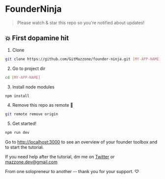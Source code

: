 # FounderNinja

> Please watch & star this repo so you're notified about updates!

## 💥 First dopamine hit

1. Clone

```bash
git clone https://github.com/GitMazzone/founder-ninja.git [MY-APP-NAME]
```

2. Go to project dir

```bash
cd [MY-APP-NAME]
```

3. Install node modules

```bash
npm install
```

4. Remove this repo as remote 👋

```bash
git remote remove origin
```

5. Get started!

```bash
npm run dev
```

Go to [http://localhost:3000](http://localhost:3000) to see an overview of your founder toolbox and to start the tutorial.

If you need help after the tutorial, dm me on [Twitter](https://twitter.com/gitmazzone) or mazzone.dev@gmail.com

From one solopreneur to another -- thank you for your support. ♡
